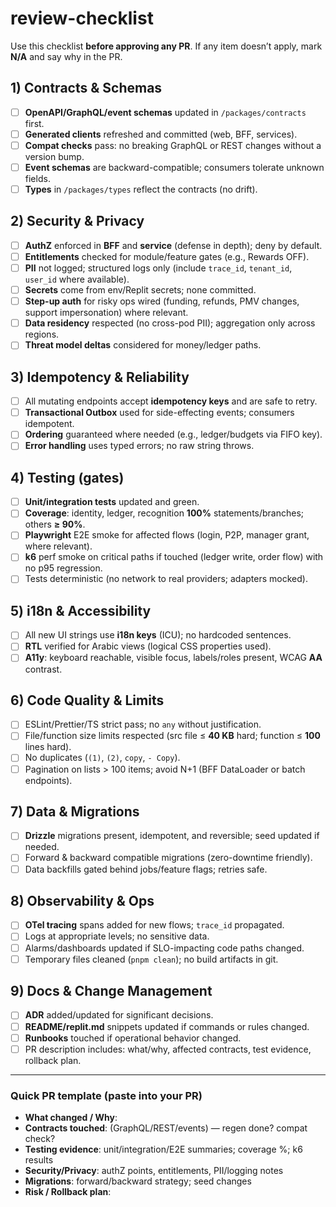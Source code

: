 # review-checklist
Use this checklist **before approving any PR**. If any item doesn’t apply, mark **N/A** and say why in the PR.

## 1) Contracts & Schemas
- [ ] **OpenAPI/GraphQL/event schemas** updated in `/packages/contracts` first.
- [ ] **Generated clients** refreshed and committed (web, BFF, services).
- [ ] **Compat checks** pass: no breaking GraphQL or REST changes without a version bump.
- [ ] **Event schemas** are backward-compatible; consumers tolerate unknown fields.
- [ ] **Types** in `/packages/types` reflect the contracts (no drift).

## 2) Security & Privacy
- [ ] **AuthZ** enforced in **BFF** and **service** (defense in depth); deny by default.
- [ ] **Entitlements** checked for module/feature gates (e.g., Rewards OFF).
- [ ] **PII** not logged; structured logs only (include `trace_id`, `tenant_id`, `user_id` where available).
- [ ] **Secrets** come from env/Replit secrets; none committed.
- [ ] **Step-up auth** for risky ops wired (funding, refunds, PMV changes, support impersonation) where relevant.
- [ ] **Data residency** respected (no cross-pod PII); aggregation only across regions.
- [ ] **Threat model deltas** considered for money/ledger paths.

## 3) Idempotency & Reliability
- [ ] All mutating endpoints accept **idempotency keys** and are safe to retry.
- [ ] **Transactional Outbox** used for side-effecting events; consumers idempotent.
- [ ] **Ordering** guaranteed where needed (e.g., ledger/budgets via FIFO key).
- [ ] **Error handling** uses typed errors; no raw string throws.

## 4) Testing (gates)
- [ ] **Unit/integration tests** updated and green.
- [ ] **Coverage**: identity, ledger, recognition **100%** statements/branches; others **≥ 90%**.
- [ ] **Playwright** E2E smoke for affected flows (login, P2P, manager grant, where relevant).
- [ ] **k6** perf smoke on critical paths if touched (ledger write, order flow) with no p95 regression.
- [ ] Tests deterministic (no network to real providers; adapters mocked).

## 5) i18n & Accessibility
- [ ] All new UI strings use **i18n keys** (ICU); no hardcoded sentences.
- [ ] **RTL** verified for Arabic views (logical CSS properties used).
- [ ] **A11y**: keyboard reachable, visible focus, labels/roles present, WCAG **AA** contrast.

## 6) Code Quality & Limits
- [ ] ESLint/Prettier/TS strict pass; no `any` without justification.
- [ ] File/function size limits respected (src file ≤ **40 KB** hard; function ≤ **100** lines hard).
- [ ] No duplicates (`(1)`, `(2)`, `copy`, `- Copy`).
- [ ] Pagination on lists > 100 items; avoid N+1 (BFF DataLoader or batch endpoints).

## 7) Data & Migrations
- [ ] **Drizzle** migrations present, idempotent, and reversible; seed updated if needed.
- [ ] Forward & backward compatible migrations (zero-downtime friendly).
- [ ] Data backfills gated behind jobs/feature flags; retries safe.

## 8) Observability & Ops
- [ ] **OTel tracing** spans added for new flows; `trace_id` propagated.
- [ ] Logs at appropriate levels; no sensitive data.
- [ ] Alarms/dashboards updated if SLO-impacting code paths changed.
- [ ] Temporary files cleaned (`pnpm clean`); no build artifacts in git.

## 9) Docs & Change Management
- [ ] **ADR** added/updated for significant decisions.
- [ ] **README/replit.md** snippets updated if commands or rules changed.
- [ ] **Runbooks** touched if operational behavior changed.
- [ ] PR description includes: what/why, affected contracts, test evidence, rollback plan.

---

### Quick PR template (paste into your PR)
- **What changed / Why**:
- **Contracts touched**: (GraphQL/REST/events) — regen done? compat check?
- **Testing evidence**: unit/integration/E2E summaries; coverage %; k6 results
- **Security/Privacy**: authZ points, entitlements, PII/logging notes
- **Migrations**: forward/backward strategy; seed changes
- **Risk / Rollback plan**:
